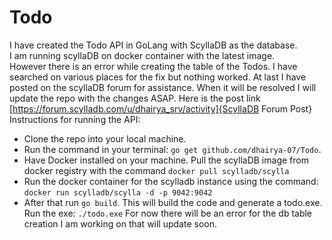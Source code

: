 # Todo
I have created the Todo API in GoLang with ScyllaDB as the database.<br>
I am running scyllaDB on docker container with the latest image.<br>
However there is an error while creating the table of the Todos. I have searched on various places for the fix but nothing worked. At last I have posted on the scyllaDB forum for assistance.
When it will be resolved I will update the repo with the changes ASAP. Here is the post link [https://forum.scylladb.com/u/dhairya_srv/activity]{ScyllaDB Forum Post}
Instructions for running the API:<br>
 - Clone the repo into your local machine.
 - Run the command in your terminal: ```go get github.com/dhairya-07/Todo```.
 - Have Docker installed on your machine. Pull the scyllaDB image from docker registry with the command ```docker pull scylladb/scylla```<br>
 - Run the docker container for the scylladb instance using the command: ```docker run scylladb/scylla -d -p 9042:9042```<br>
 - After that run ```go build```. This will build the code and generate a todo.exe. Run the exe: ```./todo.exe```
For now there will be an error for the db table creation I am working on that will update soon.

